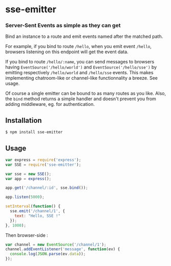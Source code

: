 sse-emitter
===========
### Server-Sent Events as simple as they can get

Bind an instance to a route and emit events named after the matched path.

For example, if you bind to route `/hello`, when you emit event `/hello`, browsers listening on this endpoint will get the event data.

If you bind to route `/hello/:name`, you can send messages to browsers having `EventSource('/hello/world')` and `EventSource('/hello/sse')` by emitting respectively `/hello/world` and `/hello/sse` events. This makes implementing chatroom-like or channel-like functionnality a breeze. See usage.

Of course a single emitter can be bound to as many routes as you like. Also, the `bind` method returns a simple handler and doesn't prevent you from adding middleware, eg. for authentication.

Installation
------------

```bash
$ npm install sse-emitter
```

Usage
-----

```javascript
var express = require('express');
var SSE = require('sse-emitter');

var sse = new SSE();
var app = express();

app.get('/channel/:id', sse.bind());

app.listen(5000);

setInterval(function() {
  sse.emit('/channel/1', {
    text: "Hello, SSE !"
  });
}, 1000);

```

Then browser-side :

```javascript
var channel = new EventSource('/channel/1');
channel.addEventListener('message', function(ev) {
  console.log(JSON.parse(ev.data));
});
```
